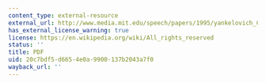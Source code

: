 ```yaml
---
content_type: external-resource
external_url: http://www.media.mit.edu/speech/papers/1995/yankelovich_CHI95_speechacts.pdf
has_external_license_warning: true
license: https://en.wikipedia.org/wiki/All_rights_reserved
status: ''
title: PDF
uid: 20c7bdf5-d665-4e0a-9900-137b2043a7f0
wayback_url: ''
---
```

